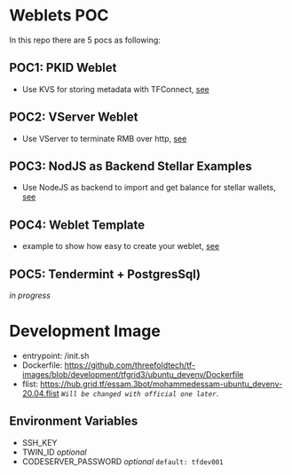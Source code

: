 # Weblets POC

In this repo there are 5 pocs as following:

## POC1: PKID Weblet

- Use KVS for storing metadata with TFConnect, [see](poc1/README.md)

## POC2: VServer Weblet

- Use VServer to terminate RMB over http, [see](poc2/README.md)

## POC3: NodJS as Backend Stellar Examples

- Use NodeJS as backend to import and get balance for stellar wallets, [see](poc3/README.md)

## POC4: Weblet Template

- example to show how easy to create your weblet, [see](poc4/README.md)

## POC5: Tendermint + PostgresSql)

_in progress_

# Development Image

- entrypoint: /init.sh
- Dockerfile: https://github.com/threefoldtech/tf-images/blob/development/tfgrid3/ubuntu_devenv/Dockerfile
- flist: https://hub.grid.tf/essam.3bot/mohammedessam-ubuntu_devenv-20.04.flist _`Will be changed with official one later`_.

## Environment Variables

- SSH_KEY
- TWIN_ID _optional_
- CODESERVER_PASSWORD _optional_ `default: tfdev001`
